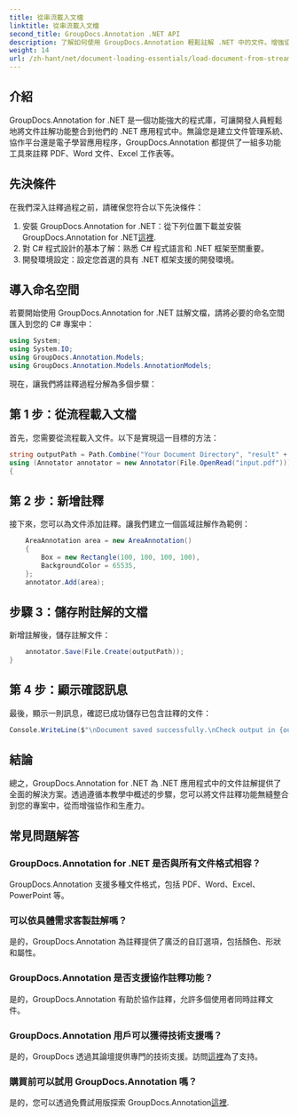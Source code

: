 ```yaml
---
title: 從串流載入文檔
linktitle: 從串流載入文檔
second_title: GroupDocs.Annotation .NET API
description: 了解如何使用 GroupDocs.Annotation 輕鬆註解 .NET 中的文件。增強協作和生產力。
weight: 14
url: /zh-hant/net/document-loading-essentials/load-document-from-stream/
---
```

## 介紹
GroupDocs.Annotation for .NET 是一個功能強大的程式庫，可讓開發人員輕鬆地將文件註解功能整合到他們的 .NET 應用程式中。無論您是建立文件管理系統、協作平台還是電子學習應用程序，GroupDocs.Annotation 都提供了一組多功能工具來註釋 PDF、Word 文件、Excel 工作表等。
## 先決條件
在我們深入註釋過程之前，請確保您符合以下先決條件：
1. 安裝 GroupDocs.Annotation for .NET：從下列位置下載並安裝 GroupDocs.Annotation for .NET[這裡](https://releases.groupdocs.com/annotation/net/).
2. 對 C# 程式設計的基本了解：熟悉 C# 程式語言和 .NET 框架至關重要。
3. 開發環境設定：設定您首選的具有 .NET 框架支援的開發環境。

## 導入命名空間
若要開始使用 GroupDocs.Annotation for .NET 註解文檔，請將必要的命名空間匯入到您的 C# 專案中：
```csharp
using System;
using System.IO;
using GroupDocs.Annotation.Models;
using GroupDocs.Annotation.Models.AnnotationModels;
```

現在，讓我們將註釋過程分解為多個步驟：
## 第 1 步：從流程載入文檔
首先，您需要從流程載入文件。以下是實現這一目標的方法：
```csharp
string outputPath = Path.Combine("Your Document Directory", "result" + Path.GetExtension("input.pdf"));
using (Annotator annotator = new Annotator(File.OpenRead("input.pdf")))
{
```
## 第 2 步：新增註釋
接下來，您可以為文件添加註釋。讓我們建立一個區域註解作為範例：
```csharp
	AreaAnnotation area = new AreaAnnotation()
	{
		Box = new Rectangle(100, 100, 100, 100),
		BackgroundColor = 65535,
	};
	annotator.Add(area);
```
## 步驟 3：儲存附註解的文檔
新增註解後，儲存註解文件：
```csharp
	annotator.Save(File.Create(outputPath));
}
```
## 第 4 步：顯示確認訊息
最後，顯示一則訊息，確認已成功儲存已包含註釋的文件：
```csharp
Console.WriteLine($"\nDocument saved successfully.\nCheck output in {outputPath}.");
```

## 結論
總之，GroupDocs.Annotation for .NET 為 .NET 應用程式中的文件註解提供了全面的解決方案。透過遵循本教學中概述的步驟，您可以將文件註釋功能無縫整合到您的專案中，從而增強協作和生產力。
## 常見問題解答
### GroupDocs.Annotation for .NET 是否與所有文件格式相容？
GroupDocs.Annotation 支援多種文件格式，包括 PDF、Word、Excel、PowerPoint 等。
### 可以依具體需求客製註解嗎？
是的，GroupDocs.Annotation 為註釋提供了廣泛的自訂選項，包括顏色、形狀和屬性。
### GroupDocs.Annotation 是否支援協作註釋功能？
是的，GroupDocs.Annotation 有助於協作註釋，允許多個使用者同時註釋文件。
### GroupDocs.Annotation 用戶可以獲得技術支援嗎？
是的，GroupDocs 透過其論壇提供專門的技術支援。訪問[這裡](https://forum.groupdocs.com/c/annotation/10)為了支持。
### 購買前可以試用 GroupDocs.Annotation 嗎？
是的，您可以透過免費試用版探索 GroupDocs.Annotation[這裡](https://releases.groupdocs.com/).